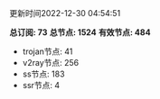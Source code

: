 更新时间2022-12-30 04:54:51

**总订阅: 73**
**总节点: 1524**
**有效节点: 484**
- trojan节点: 41
- v2ray节点: 256
- ss节点: 183
- ssr节点: 4
